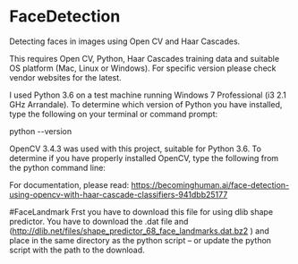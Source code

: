 # FaceDetection
Detecting faces in images using Open CV and Haar Cascades.

This requires Open CV, Python, Haar Cascades training data and suitable OS platform (Mac, Linux or Windows). For specific version please check vendor websites for the latest.

I used Python 3.6 on a test machine running Windows 7 Professional (i3 2.1 GHz Arrandale).
To determine which version of Python you have installed, type the following on your terminal or command prompt:

python --version

OpenCV 3.4.3 was used with this project, suitable for Python 3.6. To determine if you have properly installed OpenCV, type the following from the python command line:

For documentation, please read:
https://becominghuman.ai/face-detection-using-opencv-with-haar-cascade-classifiers-941dbb25177

#FaceLandmark
Frst you have to download this file for using dlib shape predictor.
You have to download the .dat file and (http://dlib.net/files/shape_predictor_68_face_landmarks.dat.bz2 ) and place in the same directory as the python script – or update the python script with the path to the download.
